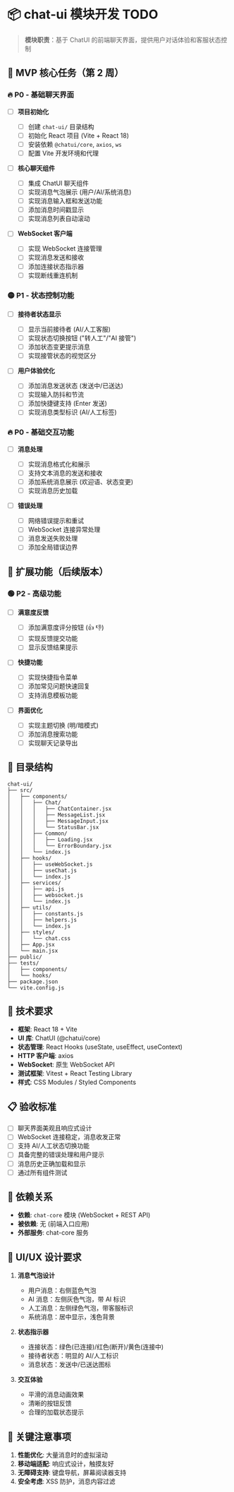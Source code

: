# 📦 chat-ui 模块开发 TODO

> **模块职责**：基于 ChatUI 的前端聊天界面，提供用户对话体验和客服状态控制

## 🎯 MVP 核心任务（第 2 周）

### 🔥 P0 - 基础聊天界面

- [ ] **项目初始化**

  - [ ] 创建 `chat-ui/` 目录结构
  - [ ] 初始化 React 项目 (Vite + React 18)
  - [ ] 安装依赖 `@chatui/core`, `axios`, `ws`
  - [ ] 配置 Vite 开发环境和代理

- [ ] **核心聊天组件**

  - [ ] 集成 ChatUI 聊天组件
  - [ ] 实现消息气泡展示 (用户/AI/系统消息)
  - [ ] 实现消息输入框和发送功能
  - [ ] 添加消息时间戳显示
  - [ ] 实现消息列表自动滚动

- [ ] **WebSocket 客户端**
  - [ ] 实现 WebSocket 连接管理
  - [ ] 实现消息发送和接收
  - [ ] 添加连接状态指示器
  - [ ] 实现断线重连机制

### 🟡 P1 - 状态控制功能

- [ ] **接待者状态显示**

  - [ ] 显示当前接待者 (AI/人工客服)
  - [ ] 实现状态切换按钮 ("转人工"/"AI 接管")
  - [ ] 添加状态变更提示消息
  - [ ] 实现接管状态的视觉区分

- [ ] **用户体验优化**
  - [ ] 添加消息发送状态 (发送中/已送达)
  - [ ] 实现输入防抖和节流
  - [ ] 添加快捷键支持 (Enter 发送)
  - [ ] 实现消息类型标识 (AI/人工标签)

### 🔥 P0 - 基础交互功能

- [ ] **消息处理**

  - [ ] 实现消息格式化和展示
  - [ ] 支持文本消息的发送和接收
  - [ ] 添加系统消息展示 (欢迎语、状态变更)
  - [ ] 实现消息历史加载

- [ ] **错误处理**
  - [ ] 网络错误提示和重试
  - [ ] WebSocket 连接异常处理
  - [ ] 消息发送失败处理
  - [ ] 添加全局错误边界

## 🚀 扩展功能（后续版本）

### 🟢 P2 - 高级功能

- [ ] **满意度反馈**

  - [ ] 添加满意度评分按钮 (👍 👎)
  - [ ] 实现反馈提交功能
  - [ ] 显示反馈结果提示

- [ ] **快捷功能**

  - [ ] 实现快捷指令菜单
  - [ ] 添加常见问题快速回复
  - [ ] 支持消息模板功能

- [ ] **界面优化**
  - [ ] 实现主题切换 (明/暗模式)
  - [ ] 添加消息搜索功能
  - [ ] 实现聊天记录导出

## 📁 目录结构

```
chat-ui/
├── src/
│   ├── components/
│   │   ├── Chat/
│   │   │   ├── ChatContainer.jsx
│   │   │   ├── MessageList.jsx
│   │   │   ├── MessageInput.jsx
│   │   │   └── StatusBar.jsx
│   │   ├── Common/
│   │   │   ├── Loading.jsx
│   │   │   └── ErrorBoundary.jsx
│   │   └── index.js
│   ├── hooks/
│   │   ├── useWebSocket.js
│   │   ├── useChat.js
│   │   └── index.js
│   ├── services/
│   │   ├── api.js
│   │   ├── websocket.js
│   │   └── index.js
│   ├── utils/
│   │   ├── constants.js
│   │   ├── helpers.js
│   │   └── index.js
│   ├── styles/
│   │   └── chat.css
│   ├── App.jsx
│   └── main.jsx
├── public/
├── tests/
│   ├── components/
│   └── hooks/
├── package.json
└── vite.config.js
```

## 🔧 技术要求

- **框架**: React 18 + Vite
- **UI 库**: ChatUI (@chatui/core)
- **状态管理**: React Hooks (useState, useEffect, useContext)
- **HTTP 客户端**: axios
- **WebSocket**: 原生 WebSocket API
- **测试框架**: Vitest + React Testing Library
- **样式**: CSS Modules / Styled Components

## 📋 验收标准

- [ ] 聊天界面美观且响应式设计
- [ ] WebSocket 连接稳定，消息收发正常
- [ ] 支持 AI/人工状态切换功能
- [ ] 具备完整的错误处理和用户提示
- [ ] 消息历史正确加载和显示
- [ ] 通过所有组件测试

## 🔗 依赖关系

- **依赖**: `chat-core` 模块 (WebSocket + REST API)
- **被依赖**: 无 (前端入口应用)
- **外部服务**: chat-core 服务

## 🎨 UI/UX 设计要求

1. **消息气泡设计**

   - 用户消息：右侧蓝色气泡
   - AI 消息：左侧灰色气泡，带 AI 标识
   - 人工消息：左侧绿色气泡，带客服标识
   - 系统消息：居中显示，浅色背景

2. **状态指示器**

   - 连接状态：绿色(已连接)/红色(断开)/黄色(连接中)
   - 接待者状态：明显的 AI/人工标识
   - 消息状态：发送中/已送达图标

3. **交互体验**
   - 平滑的消息动画效果
   - 清晰的按钮反馈
   - 合理的加载状态提示

## 🚨 关键注意事项

1. **性能优化**: 大量消息时的虚拟滚动
2. **移动端适配**: 响应式设计，触摸友好
3. **无障碍支持**: 键盘导航，屏幕阅读器支持
4. **安全考虑**: XSS 防护，消息内容过滤
